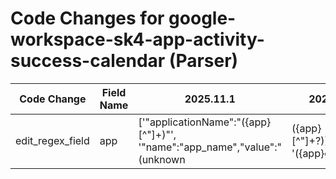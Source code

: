 # Code Changes for google-workspace-sk4-app-activity-success-calendar (Parser)

| Code Change | Field Name | 2025.11.1 | 2025.12.1 |
|-------------|------------|-----------|------------|
| edit_regex_field | app | ['"applicationName":"({app}[^"]+)"', '"name":"app_name","value":"(unknown|({app}[^"]+?))\s*"', '({app}calendar)'] | ['"applicationName":"({app}[^"]+)"', '"name":"app_name","value":"(unknown|({app}[^"]+?))\s*"', '({app}calendar)', 'destinationServiceName=({app}[^=]+?)\s*(\w+=|$)'] |